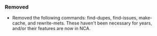 ### Removed

- Removed the following commands: find-dupes, find-issues, make-cache, and
  rewrite-mets. These haven't been necessary for years, and/or their features
  are now in NCA.
